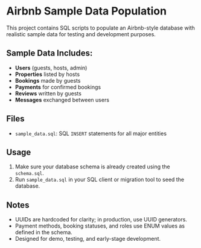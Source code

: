 # Airbnb Sample Data Population

This project contains SQL scripts to populate an Airbnb-style database with realistic sample data for testing and development purposes.

## Sample Data Includes:
- **Users** (guests, hosts, admin)
- **Properties** listed by hosts
- **Bookings** made by guests
- **Payments** for confirmed bookings
- **Reviews** written by guests
- **Messages** exchanged between users

## Files
- `sample_data.sql`: SQL `INSERT` statements for all major entities

## Usage
1. Make sure your database schema is already created using the `schema.sql`.
2. Run `sample_data.sql` in your SQL client or migration tool to seed the database.

## Notes
- UUIDs are hardcoded for clarity; in production, use UUID generators.
- Payment methods, booking statuses, and roles use ENUM values as defined in the schema.
- Designed for demo, testing, and early-stage development.

